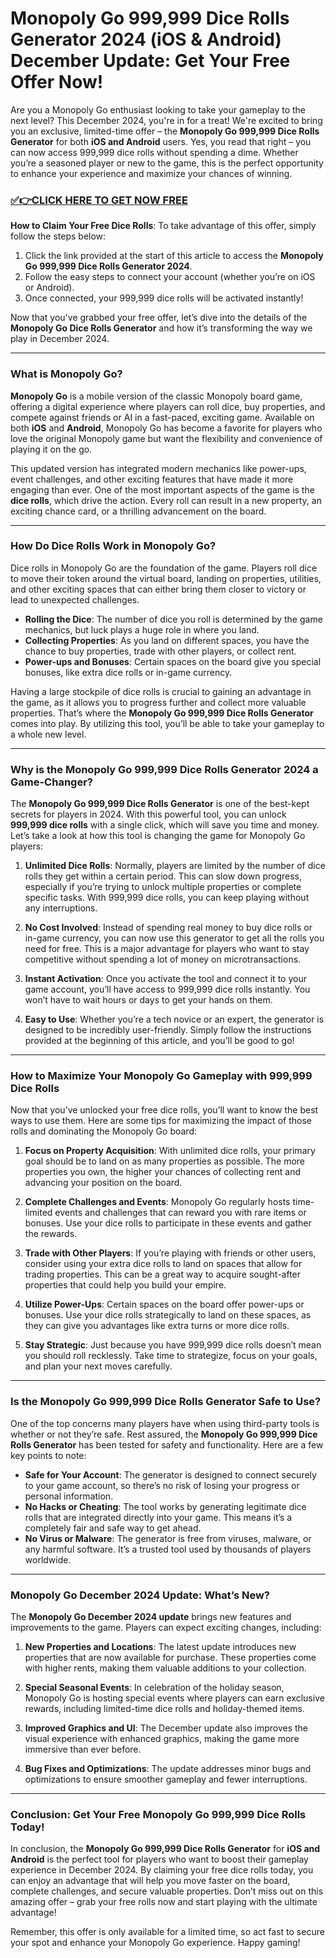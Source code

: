 # Monopoly Go 999,999 Dice Rolls Generator 2024 (iOS & Android) December Update: Get Your Free Offer Now!

Are you a Monopoly Go enthusiast looking to take your gameplay to the next level? This December 2024, you're in for a treat! We're excited to bring you an exclusive, limited-time offer – the **Monopoly Go 999,999 Dice Rolls Generator** for both **iOS and Android** users. Yes, you read that right – you can now access 999,999 dice rolls without spending a dime. Whether you’re a seasoned player or new to the game, this is the perfect opportunity to enhance your experience and maximize your chances of winning.

### [✅👉CLICK HERE TO GET NOW FREE](https://freeforyou.xyz/monopoly/go/)

**How to Claim Your Free Dice Rolls**: 
To take advantage of this offer, simply follow the steps below:
1. Click the link provided at the start of this article to access the **Monopoly Go 999,999 Dice Rolls Generator 2024**.
2. Follow the easy steps to connect your account (whether you’re on iOS or Android).
3. Once connected, your 999,999 dice rolls will be activated instantly! 

Now that you've grabbed your free offer, let’s dive into the details of the **Monopoly Go Dice Rolls Generator** and how it’s transforming the way we play in December 2024.

---

### **What is Monopoly Go?**

**Monopoly Go** is a mobile version of the classic Monopoly board game, offering a digital experience where players can roll dice, buy properties, and compete against friends or AI in a fast-paced, exciting game. Available on both **iOS** and **Android**, Monopoly Go has become a favorite for players who love the original Monopoly game but want the flexibility and convenience of playing it on the go. 

This updated version has integrated modern mechanics like power-ups, event challenges, and other exciting features that have made it more engaging than ever. One of the most important aspects of the game is the **dice rolls**, which drive the action. Every roll can result in a new property, an exciting chance card, or a thrilling advancement on the board.

---

### **How Do Dice Rolls Work in Monopoly Go?**

Dice rolls in Monopoly Go are the foundation of the game. Players roll dice to move their token around the virtual board, landing on properties, utilities, and other exciting spaces that can either bring them closer to victory or lead to unexpected challenges.

- **Rolling the Dice**: The number of dice you roll is determined by the game mechanics, but luck plays a huge role in where you land.
- **Collecting Properties**: As you land on different spaces, you have the chance to buy properties, trade with other players, or collect rent.
- **Power-ups and Bonuses**: Certain spaces on the board give you special bonuses, like extra dice rolls or in-game currency.

Having a large stockpile of dice rolls is crucial to gaining an advantage in the game, as it allows you to progress further and collect more valuable properties. That’s where the **Monopoly Go 999,999 Dice Rolls Generator** comes into play. By utilizing this tool, you’ll be able to take your gameplay to a whole new level.

---

### **Why is the Monopoly Go 999,999 Dice Rolls Generator 2024 a Game-Changer?**

The **Monopoly Go 999,999 Dice Rolls Generator** is one of the best-kept secrets for players in 2024. With this powerful tool, you can unlock **999,999 dice rolls** with a single click, which will save you time and money. Let’s take a look at how this tool is changing the game for Monopoly Go players:

1. **Unlimited Dice Rolls**: Normally, players are limited by the number of dice rolls they get within a certain period. This can slow down progress, especially if you’re trying to unlock multiple properties or complete specific tasks. With 999,999 dice rolls, you can keep playing without any interruptions.
  
2. **No Cost Involved**: Instead of spending real money to buy dice rolls or in-game currency, you can now use this generator to get all the rolls you need for free. This is a major advantage for players who want to stay competitive without spending a lot of money on microtransactions.

3. **Instant Activation**: Once you activate the tool and connect it to your game account, you’ll have access to 999,999 dice rolls instantly. You won’t have to wait hours or days to get your hands on them.

4. **Easy to Use**: Whether you’re a tech novice or an expert, the generator is designed to be incredibly user-friendly. Simply follow the instructions provided at the beginning of this article, and you’ll be good to go!

---

### **How to Maximize Your Monopoly Go Gameplay with 999,999 Dice Rolls**

Now that you’ve unlocked your free dice rolls, you’ll want to know the best ways to use them. Here are some tips for maximizing the impact of those rolls and dominating the Monopoly Go board:

1. **Focus on Property Acquisition**: With unlimited dice rolls, your primary goal should be to land on as many properties as possible. The more properties you own, the higher your chances of collecting rent and advancing your position on the board.

2. **Complete Challenges and Events**: Monopoly Go regularly hosts time-limited events and challenges that can reward you with rare items or bonuses. Use your dice rolls to participate in these events and gather the rewards.

3. **Trade with Other Players**: If you’re playing with friends or other users, consider using your extra dice rolls to land on spaces that allow for trading properties. This can be a great way to acquire sought-after properties that could help you build your empire.

4. **Utilize Power-Ups**: Certain spaces on the board offer power-ups or bonuses. Use your dice rolls strategically to land on these spaces, as they can give you advantages like extra turns or more dice rolls.

5. **Stay Strategic**: Just because you have 999,999 dice rolls doesn’t mean you should roll recklessly. Take time to strategize, focus on your goals, and plan your next moves carefully.

---

### **Is the Monopoly Go 999,999 Dice Rolls Generator Safe to Use?**

One of the top concerns many players have when using third-party tools is whether or not they’re safe. Rest assured, the **Monopoly Go 999,999 Dice Rolls Generator** has been tested for safety and functionality. Here are a few key points to note:

- **Safe for Your Account**: The generator is designed to connect securely to your game account, so there’s no risk of losing your progress or personal information.
- **No Hacks or Cheating**: The tool works by generating legitimate dice rolls that are integrated directly into your game. This means it’s a completely fair and safe way to get ahead.
- **No Virus or Malware**: The generator is free from viruses, malware, or any harmful software. It’s a trusted tool used by thousands of players worldwide.

---

### **Monopoly Go December 2024 Update: What’s New?**

The **Monopoly Go December 2024 update** brings new features and improvements to the game. Players can expect exciting changes, including:

1. **New Properties and Locations**: The latest update introduces new properties that are now available for purchase. These properties come with higher rents, making them valuable additions to your collection.
   
2. **Special Seasonal Events**: In celebration of the holiday season, Monopoly Go is hosting special events where players can earn exclusive rewards, including limited-time dice rolls and holiday-themed items.

3. **Improved Graphics and UI**: The December update also improves the visual experience with enhanced graphics, making the game more immersive than ever before.

4. **Bug Fixes and Optimizations**: The update addresses minor bugs and optimizations to ensure smoother gameplay and fewer interruptions.

---

### **Conclusion: Get Your Free Monopoly Go 999,999 Dice Rolls Today!**

In conclusion, the **Monopoly Go 999,999 Dice Rolls Generator** for **iOS and Android** is the perfect tool for players who want to boost their gameplay experience in December 2024. By claiming your free dice rolls today, you can enjoy an advantage that will help you move faster on the board, complete challenges, and secure valuable properties. Don’t miss out on this amazing offer – grab your free rolls now and start playing with the ultimate advantage! 

Remember, this offer is only available for a limited time, so act fast to secure your spot and enhance your Monopoly Go experience. Happy gaming!
